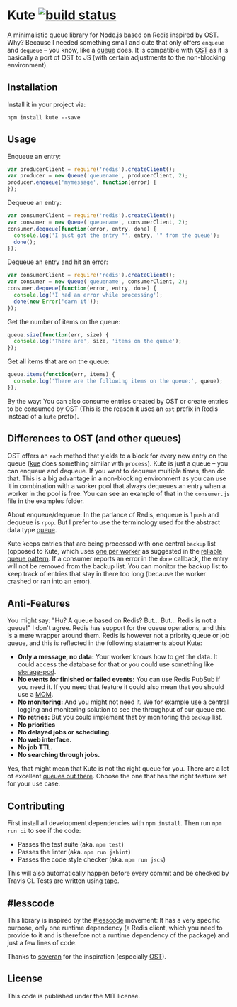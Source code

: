# Kute [![build status](https://travis-ci.org/moonglum/kute.svg)](https://travis-ci.org/moonglum/kute)

A minimalistic queue library for Node.js based on Redis inspired by [OST](https://github.com/soveran/ost). Why? Because I needed something small and cute that only offers `enqueue` and `dequeue` – you know, like a [queue](https://en.wikipedia.org/wiki/Queue_(abstract_data_type)) does. It is compatible with [OST](https://github.com/soveran/ost) as it is basically a port of OST to JS (with certain adjustments to the non-blocking environment).

## Installation

Install it in your project via:

```
npm install kute --save
```

## Usage

Enqueue an entry:

```js
var producerClient = require('redis').createClient();
var producer = new Queue('queuename', producerClient, 2);
producer.enqueue('mymessage', function(error) {
});
```

Dequeue an entry:

```js
var consumerClient = require('redis').createClient();
var consumer = new Queue('queuename', consumerClient, 2);
consumer.dequeue(function(error, entry, done) {
  console.log('I just got the entry "', entry, '" from the queue');
  done();
});
```

Dequeue an entry and hit an error:

```js
var consumerClient = require('redis').createClient();
var consumer = new Queue('queuename', consumerClient, 2);
consumer.dequeue(function(error, entry, done) {
  console.log('I had an error while processing');
  done(new Error('darn it'));
});
```

Get the number of items on the queue:

```js
queue.size(function(err, size) {
  console.log('There are', size, 'items on the queue');
});
```

Get all items that are on the queue:

```js
queue.items(function(err, items) {
  console.log('There are the following items on the queue:', queue);
});
```

By the way: You can also consume entries created by OST or create entries to be consumed by OST (This is the reason it uses an `ost` prefix in Redis instead of a `kute` prefix).

## Differences to OST (and other queues)

OST offers an `each` method that yields to a block for every new entry on the queue ([kue](https://github.com/Automattic/kue) does something similar with `process`). Kute is just a queue – you can enqueue and dequeue. If you want to dequeue multiple times, then do that. This is a big advantage in a non-blocking environment as you can use it in combination with a worker pool that always dequeues an entry when a worker in the pool is free. You can see an example of that in the `consumer.js` file in the examples folder.

About enqueue/dequeue: In the parlance of Redis, enqueue is `lpush` and dequeue is `rpop`. But I prefer to use the terminology used for the abstract data type [queue](https://en.wikipedia.org/wiki/Queue_(abstract_data_type)).

Kute keeps entries that are being processed with one central `backup` list (opposed to Kute, which uses [one per worker](https://github.com/soveran/ost#failures) as suggested in the [reliable queue pattern](http://redis.io/commands/rpoplpush#pattern-reliable-queue). If a consumer reports an error in the `done` callback, the entry will not be removed from the backup list. You can monitor the backup list to keep track of entries that stay in there too long (because the worker crashed or ran into an error).

## Anti-Features

You might say: "Hu? A queue based on Redis? But... But... Redis is not a queue!" I don't agree. Redis has support for the queue operations, and this is a mere wrapper around them. Redis is however not a priority queue or job queue, and this is reflected in the following statements about Kute:

* **Only a message, no data:** Your worker knows how to get the data. It could access the database for that or you could use something like [storage-pod](https://github.com/moonglum/storage-pod).
* **No events for finished or failed events:** You can use Redis PubSub if you need it. If you need that feature it could also mean that you should use a [MOM](https://en.wikipedia.org/wiki/Message_oriented_middleware).
* **No monitoring:** And you might not need it. We for example use a central logging and monitoring solution to see the throughput of our queue etc.
* **No retries:** But you could implement that by monitoring the `backup` list.
* **No priorities**
* **No delayed jobs or scheduling.**
* **No web interface.**
* **No job TTL.**
* **No searching through jobs.**

Yes, that might mean that Kute is not the right queue for you. There are a lot of excellent [queues out there](http://queues.io). Choose the one that has the right feature set for your use case.

## Contributing

First install all development dependencies with `npm install`. Then run `npm run ci` to see if the code:

* Passes the test suite (aka. `npm test`)
* Passes the linter (aka. `npm run jshint`)
* Passes the code style checker (aka. `npm run jscs`)

This will also automatically happen before every commit and be checked by Travis CI. Tests are written using [tape](https://github.com/substack/tape).

## #lesscode

This library is inspired by the [\#lesscode](http://lesscode.is) movement: It has a very specific purpose, only one runtime dependency (a Redis client, which you need to provide to it and is therefore not a runtime dependency of the package) and just a few lines of code.

Thanks to [soveran](https://github.com/soveran) for the inspiration (especially [OST](https://github.com/soveran/ost)).

## License

This code is published under the MIT license.
